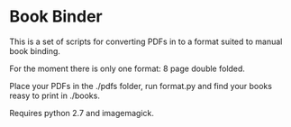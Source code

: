 # Book Binder #

This is a set of scripts for converting PDFs in to a format suited to manual book binding.

For the moment there is only one format: 8 page double folded.

Place your PDFs in the ./pdfs folder, run format.py and find your books reasy to print in ./books.

Requires python 2.7 and imagemagick.